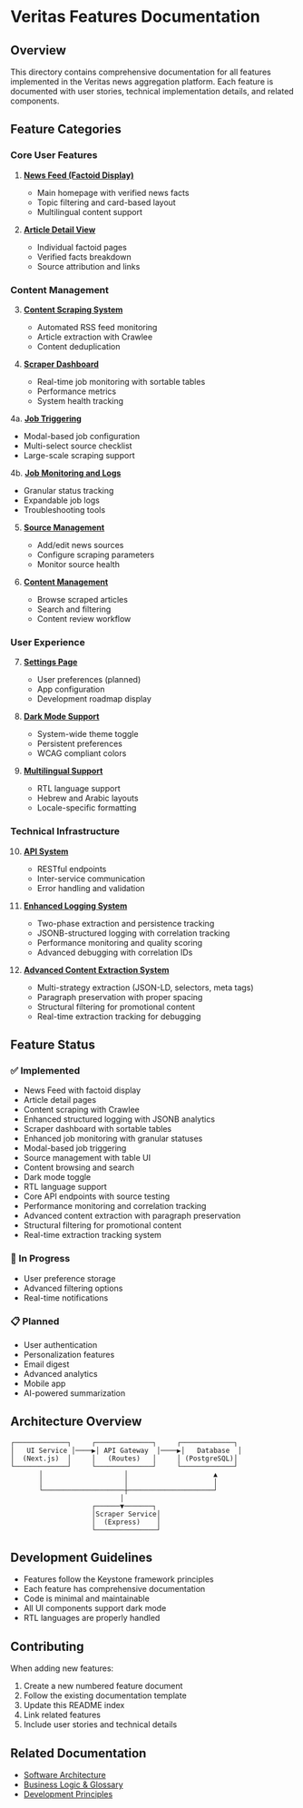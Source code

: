 # Veritas Features Documentation

## Overview
This directory contains comprehensive documentation for all features implemented in the Veritas news aggregation platform. Each feature is documented with user stories, technical implementation details, and related components.

## Feature Categories

### Core User Features
1. **[News Feed (Factoid Display)](./01-news-feed.md)**
   - Main homepage with verified news facts
   - Topic filtering and card-based layout
   - Multilingual content support

2. **[Article Detail View](./02-article-detail.md)**
   - Individual factoid pages
   - Verified facts breakdown
   - Source attribution and links

### Content Management
3. **[Content Scraping System](./03-content-scraping.md)**
   - Automated RSS feed monitoring
   - Article extraction with Crawlee
   - Content deduplication

4. **[Scraper Dashboard](./04-scraper-dashboard.md)**
   - Real-time job monitoring with sortable tables
   - Performance metrics
   - System health tracking

4a. **[Job Triggering](./04a-job-triggering.md)**
   - Modal-based job configuration
   - Multi-select source checklist
   - Large-scale scraping support

4b. **[Job Monitoring and Logs](./04b-job-monitoring.md)**
   - Granular status tracking
   - Expandable job logs
   - Troubleshooting tools

5. **[Source Management](./05-source-management.md)**
   - Add/edit news sources
   - Configure scraping parameters
   - Monitor source health

6. **[Content Management](./06-content-management.md)**
   - Browse scraped articles
   - Search and filtering
   - Content review workflow

### User Experience
7. **[Settings Page](./07-settings-page.md)**
   - User preferences (planned)
   - App configuration
   - Development roadmap display

8. **[Dark Mode Support](./09-dark-mode.md)**
   - System-wide theme toggle
   - Persistent preferences
   - WCAG compliant colors

9. **[Multilingual Support](./10-multilingual-support.md)**
   - RTL language support
   - Hebrew and Arabic layouts
   - Locale-specific formatting

### Technical Infrastructure
10. **[API System](./08-api-system.md)**
    - RESTful endpoints
    - Inter-service communication
    - Error handling and validation

11. **[Enhanced Logging System](./11-enhanced-logging.md)**
    - Two-phase extraction and persistence tracking
    - JSONB-structured logging with correlation tracking
    - Performance monitoring and quality scoring
    - Advanced debugging with correlation IDs

12. **[Advanced Content Extraction System](./12-content-extraction.md)**
    - Multi-strategy extraction (JSON-LD, selectors, meta tags)
    - Paragraph preservation with proper spacing
    - Structural filtering for promotional content
    - Real-time extraction tracking for debugging

## Feature Status

### ✅ Implemented
- News Feed with factoid display
- Article detail pages
- Content scraping with Crawlee
- Enhanced structured logging with JSONB analytics
- Scraper dashboard with sortable tables
- Enhanced job monitoring with granular statuses
- Modal-based job triggering
- Source management with table UI
- Content browsing and search
- Dark mode toggle
- RTL language support
- Core API endpoints with source testing
- Performance monitoring and correlation tracking
- Advanced content extraction with paragraph preservation
- Structural filtering for promotional content
- Real-time extraction tracking system

### 🚧 In Progress
- User preference storage
- Advanced filtering options
- Real-time notifications

### 📋 Planned
- User authentication
- Personalization features
- Email digest
- Advanced analytics
- Mobile app
- AI-powered summarization

## Architecture Overview
```
┌─────────────┐     ┌──────────────┐     ┌─────────────┐
│   UI Service │────▶│ API Gateway  │────▶│   Database  │
│  (Next.js)  │     │   (Routes)   │     │ (PostgreSQL)│
└─────────────┘     └──────────────┘     └─────────────┘
       │                    │                     ▲
       │                    │                     │
       └────────────────────┼─────────────────────┘
                           │
                    ┌──────▼───────┐
                    │Scraper Service│
                    │  (Express)    │
                    └───────────────┘
```

## Development Guidelines
- Features follow the Keystone framework principles
- Each feature has comprehensive documentation
- Code is minimal and maintainable
- All UI components support dark mode
- RTL languages are properly handled

## Contributing
When adding new features:
1. Create a new numbered feature document
2. Follow the existing documentation template
3. Update this README index
4. Link related features
5. Include user stories and technical details

## Related Documentation
- [Software Architecture](../software-architecture.md)
- [Business Logic & Glossary](../business-logic-and-glossary.md)
- [Development Principles](../../keystone/development-principles.md) 